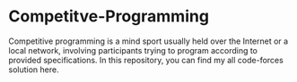 # Competitve-Programming
Competitive programming is a mind sport usually held over the Internet or a local network, involving participants trying to program according to provided specifications. In this repository, you can find my all code-forces solution here.
